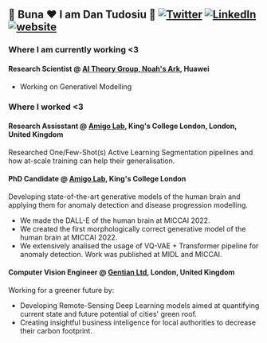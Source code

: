 ## :hugs: Buna :heart: I am Dan Tudosiu :hugs: [![Twitter](https://img.shields.io/badge/Twitter-1DA1F2?style=for-the-badge&logo=twitter&logoColor=white)](https://twitter.com/intent/follow?screen_name=PTudosiu) [![LinkedIn](https://img.shields.io/badge/LinkedIn-0077B5?style=for-the-badge&logo=linkedin&logoColor=white)](https://www.linkedin.com/in/petru-daniel-tudosiu/) [![website](https://img.shields.io/badge/Website-46a2f1.svg?&label=Google_Scholar&style=for-the-badge&logo=Google-Chrome&logoColor=white&link=https://scholar.google.com/citations?user=sv39zkwAAAAJ&hl=en)](https://scholar.google.com/citations?user=sv39zkwAAAAJ&hl=en)

### Where I am currently working <3
#### Research Scientist @ [AI Theory Group, Noah's Ark](http://dev3.noahlab.com.hk/index.html), Huawei
* Working on Generativel Modelling

### Where I worked <3 

#### Research Assisstant @ [Amigo Lab](https://amigos.ai/), King's College London, London, United Kingdom
Researched One/Few-Shot(s) Active Learning Segmentation pipelines and how at-scale training can help their generalisation. 

#### PhD Candidate @ [Amigo Lab](https://amigos.ai/), King's College London 
Developing state-of-the-art generative models of the human brain and applying them for anomaly detection and disease progression modelling.
* We made the DALL-E of the human brain at MICCAI 2022.
* We created the first morphologically correct generative model of the human brain at MICCAI 2022.
* We extensively analised the usage of VQ-VAE + Transformer pipeline for anomaly detection. Work was published at MIDL and MICCAI.

#### Computer Vision Engineer @ [Gentian Ltd](https://www.gentian.io/), London, United Kingdom
Working for a greener future by:
* Developing Remote-Sensing Deep Learning models aimed at quantifying current state and future potential of cities' green roof.
* Creating insightful business inteligence for local authorities to decrease their carbon footprint.


